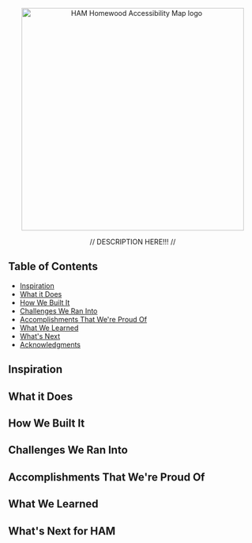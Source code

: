 <p align="center">
  <a href="https://accessibility.jhu.edu/">
    <img alt="HAM Homewood Accessibility Map logo" title="HAM" src="https://i.postimg.cc/cJMDFZCf/Copy-of-ham.png" width="450">
  </a>
</p>

<p align="center">
  // DESCRIPTION HERE!!! //
</p>

<!-- START doctoc generated TOC please keep comment here to allow auto update -->
<!-- DON'T EDIT THIS SECTION, INSTEAD RE-RUN doctoc TO UPDATE -->
## Table of Contents

- [Inspiration](#inspiration)
- [What it Does](#what-it-does)
- [How We Built It](#how-we-built-it)
- [Challenges We Ran Into](#challenges)
- [Accomplishments That We're Proud Of](#accomplishments-that-we're-proud-of)
- [What We Learned](#what-we-learned)
- [What's Next](#what's-next)
- [Acknowledgments](#acknowledgments)

<!-- END doctoc generated TOC please keep comment here to allow auto update -->

## Inspiration

## What it Does

## How We Built It

## Challenges We Ran Into

## Accomplishments That We're Proud Of

## What We Learned

## What's Next for HAM

